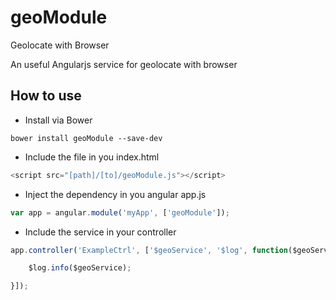 # geoModule
Geolocate with Browser

An useful Angularjs service for geolocate with browser

## How to use

- Install via Bower

```
bower install geoModule --save-dev
```

- Include the file in you index.html

```javascript
<script src="[path]/[to]/geoModule.js"></script>
```

- Inject the dependency in you angular app.js

```javascript
var app = angular.module('myApp', ['geoModule']);
```

- Include the service in your controller

```javascript
app.controller('ExampleCtrl', ['$geoService', '$log', function($geoService, $log){

	$log.info($geoService);

}]);
```

